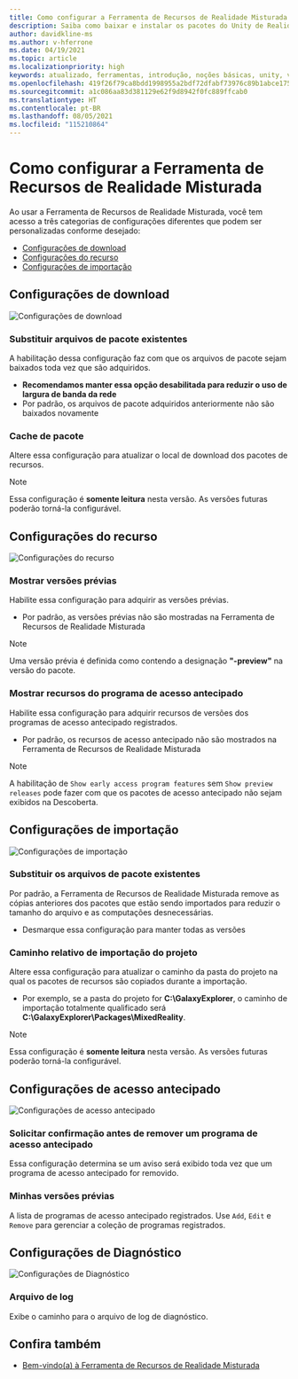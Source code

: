 ```yaml
---
title: Como configurar a Ferramenta de Recursos de Realidade Misturada
description: Saiba como baixar e instalar os pacotes do Unity de Realidade Misturada por meio da Ferramenta de Recursos de MR para desenvolvimento do HoloLens e da VR.
author: davidkline-ms
ms.author: v-hferrone
ms.date: 04/19/2021
ms.topic: article
ms.localizationpriority: high
keywords: atualizado, ferramentas, introdução, noções básicas, unity, visual studio, kit de ferramentas, headset de realidade misturada, headset do windows mixed reality, headset de realidade virtual, instalação, Windows, HoloLens, emulador, unreal, openxr
ms.openlocfilehash: 419f26f79ca8bdd1998955a2bdf72dfabf73976c89b1abce175ef2cf60c9597b
ms.sourcegitcommit: a1c086aa83d381129e62f9d8942f0fc889ffcab0
ms.translationtype: HT
ms.contentlocale: pt-BR
ms.lasthandoff: 08/05/2021
ms.locfileid: "115210864"
---
```

# <a name="configuring-the-mixed-reality-feature-tool"></a>Como configurar a Ferramenta de Recursos de Realidade Misturada

Ao usar a Ferramenta de Recursos de Realidade Misturada, você tem acesso a três categorias de configurações diferentes que podem ser personalizadas conforme desejado:

* [Configurações de download](#download-settings)
* [Configurações do recurso](#feature-settings)
* [Configurações de importação](#import-settings)

## <a name="download-settings"></a>Configurações de download

![Configurações de download](images/FeatureToolSettings-Download.png)

### <a name="overwrite-existing-package-files"></a>Substituir arquivos de pacote existentes

A habilitação dessa configuração faz com que os arquivos de pacote sejam baixados toda vez que são adquiridos. 

* **Recomendamos manter essa opção desabilitada para reduzir o uso de largura de banda da rede**
* Por padrão, os arquivos de pacote adquiridos anteriormente não são baixados novamente

### <a name="package-cache"></a>Cache de pacote

Altere essa configuração para atualizar o local de download dos pacotes de recursos.

> [!NOTE]
> Essa configuração é **somente leitura** nesta versão. As versões futuras poderão torná-la configurável.

## <a name="feature-settings"></a>Configurações do recurso

![Configurações do recurso](images/FeatureToolSettings-Feature.png)

### <a name="show-preview-releases"></a>Mostrar versões prévias

Habilite essa configuração para adquirir as versões prévias.
* Por padrão, as versões prévias não são mostradas na Ferramenta de Recursos de Realidade Misturada 

> [!NOTE]
> Uma versão prévia é definida como contendo a designação **"-preview"** na versão do pacote.

### <a name="show-early-access-program-features"></a>Mostrar recursos do programa de acesso antecipado

Habilite essa configuração para adquirir recursos de versões dos programas de acesso antecipado registrados.

* Por padrão, os recursos de acesso antecipado não são mostrados na Ferramenta de Recursos de Realidade Misturada 

> [!NOTE]
> A habilitação de `Show early access program features` sem `Show preview releases` pode fazer com que os pacotes de acesso antecipado não sejam exibidos na Descoberta.

## <a name="import-settings"></a>Configurações de importação

![Configurações de importação](images/FeatureToolSettings-Import.png)

### <a name="replace-existing-package-files"></a>Substituir os arquivos de pacote existentes

Por padrão, a Ferramenta de Recursos de Realidade Misturada remove as cópias anteriores dos pacotes que estão sendo importados para reduzir o tamanho do arquivo e as computações desnecessárias. 

* Desmarque essa configuração para manter todas as versões

### <a name="project-relative-import-path"></a>Caminho relativo de importação do projeto

Altere essa configuração para atualizar o caminho da pasta do projeto na qual os pacotes de recursos são copiados durante a importação. 

* Por exemplo, se a pasta do projeto for **C:\GalaxyExplorer**, o caminho de importação totalmente qualificado será **C:\GalaxyExplorer\Packages\MixedReality**.

> [!NOTE]
> Essa configuração é **somente leitura** nesta versão. As versões futuras poderão torná-la configurável.

## <a name="early-access-settings"></a>Configurações de acesso antecipado

![Configurações de acesso antecipado](images/FeatureToolSettings-EarlyAccess.png)
 
### <a name="ask-for-confirmation-before-removing-an-early-access-program"></a>Solicitar confirmação antes de remover um programa de acesso antecipado

Essa configuração determina se um aviso será exibido toda vez que um programa de acesso antecipado for removido.

### <a name="my-previews"></a>Minhas versões prévias

A lista de programas de acesso antecipado registrados. Use `Add`, `Edit` e `Remove` para gerenciar a coleção de programas registrados.

## <a name="diagnostic-settings"></a>Configurações de Diagnóstico

![Configurações de Diagnóstico](images/FeatureToolSettings-Diagnostics.png)

### <a name="log-file"></a>Arquivo de log

Exibe o caminho para o arquivo de log de diagnóstico.

## <a name="see-also"></a>Confira também

- [Bem-vindo(a) à Ferramenta de Recursos de Realidade Misturada](welcome-to-mr-feature-tool.md)